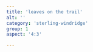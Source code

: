 ```yaml
---
title: 'leaves on the trail'
alt: ''
category: 'sterling-windridge'
group: 1
aspect: '4:3'

---
```

